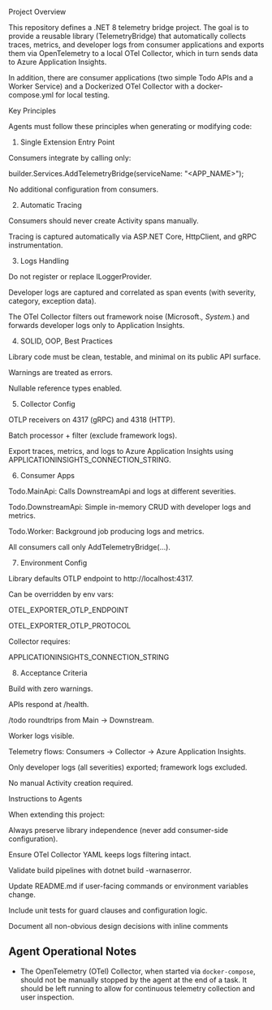 Project Overview

This repository defines a .NET 8 telemetry bridge project.
The goal is to provide a reusable library (TelemetryBridge) that automatically collects traces, metrics, and developer logs from consumer applications and exports them via OpenTelemetry to a local OTel Collector, which in turn sends data to Azure Application Insights.

In addition, there are consumer applications (two simple Todo APIs and a Worker Service) and a Dockerized OTel Collector with a docker-compose.yml for local testing.

Key Principles

Agents must follow these principles when generating or modifying code:

1. Single Extension Entry Point

Consumers integrate by calling only:

builder.Services.AddTelemetryBridge(serviceName: "<APP_NAME>");

No additional configuration from consumers.



2. Automatic Tracing

Consumers should never create Activity spans manually.

Tracing is captured automatically via ASP.NET Core, HttpClient, and gRPC instrumentation.



3. Logs Handling

Do not register or replace ILoggerProvider.

Developer logs are captured and correlated as span events (with severity, category, exception data).

The OTel Collector filters out framework noise (Microsoft.*, System.*) and forwards developer logs only to Application Insights.



4. SOLID, OOP, Best Practices

Library code must be clean, testable, and minimal on its public API surface.

Warnings are treated as errors.

Nullable reference types enabled.



5. Collector Config

OTLP receivers on 4317 (gRPC) and 4318 (HTTP).

Batch processor + filter (exclude framework logs).

Export traces, metrics, and logs to Azure Application Insights using APPLICATIONINSIGHTS_CONNECTION_STRING.



6. Consumer Apps

Todo.MainApi: Calls DownstreamApi and logs at different severities.

Todo.DownstreamApi: Simple in-memory CRUD with developer logs and metrics.

Todo.Worker: Background job producing logs and metrics.

All consumers call only AddTelemetryBridge(...).



7. Environment Config

Library defaults OTLP endpoint to http://localhost:4317.

Can be overridden by env vars:

OTEL_EXPORTER_OTLP_ENDPOINT

OTEL_EXPORTER_OTLP_PROTOCOL


Collector requires:

APPLICATIONINSIGHTS_CONNECTION_STRING




8. Acceptance Criteria

Build with zero warnings.

APIs respond at /health.

/todo roundtrips from Main → Downstream.

Worker logs visible.

Telemetry flows: Consumers → Collector → Azure Application Insights.

Only developer logs (all severities) exported; framework logs excluded.

No manual Activity creation required.




Instructions to Agents

When extending this project:

Always preserve library independence (never add consumer-side configuration).

Ensure OTel Collector YAML keeps logs filtering intact.

Validate build pipelines with dotnet build -warnaserror.

Update README.md if user-facing commands or environment variables change.

Include unit tests for guard clauses and configuration logic.

Document all non-obvious design decisions with inline comments

## Agent Operational Notes
- The OpenTelemetry (OTel) Collector, when started via `docker-compose`, should not be manually stopped by the agent at the end of a task. It should be left running to allow for continuous telemetry collection and user inspection.
